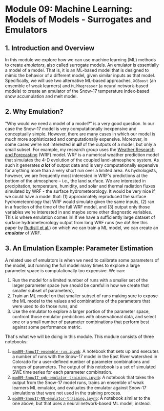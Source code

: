 # Module 09: Machine Learning: Models of Models - Surrogates and Emulators

## 1. Introduction and Overview

In this module we explore how we can use machine learning (ML) methods to create _emulators_, also called surrogate models. An emulator is essentially a model of a model. That is, it is an ML-based model that is designed to mimic the behavior of a different model, given similar inputs as that model. Specifically, we will use two alternative ML-based approaches, `XGBoost` (an ensemble of weak learners) and `MLPRegressor` (a neural network-based models) to create an emulator of the Snow-17 temperature index-based snow accumulation and melt model.

## 2. Why Emulation?

"Why would we need a model of a model?" is a very good question. In our case the Snow-17 model is very computationally inexpensive and conceptually simple. However, there are many cases in which our model is much more sophisticated and computationally expensive. Moreover, in some cases we're not interested in __*all*__ of the outputs of a model, but only a small subset. For example, my research group uses the [Weather Research and Forecasting](https://www.mmm.ucar.edu/models/wrf) (WRF) model. WRF is a numerical weather prediction model that simulates the 4-D evolution of the coupled land-atmosphere system. As such it generates __*a lot*__ of output data and is very computationally expensive for anything more than a very short run over a limited area. As hydrologists, however, we are frequently most interested in WRF's predictions at the bottom of the atmosphere – i.e., the land surface. We are interested in precipitation, temperature, humidity, and solar and thermal radiation fluxes simulated by WRF - the surface hydrometeorology. It would be very nice if we could have a  model that: (1) approximately reproduced the surface hydrometeorology that WRF would simulate given the same inputs, (2) ran in a fraction of the time of the full WRF model, and (3) output only those variables we're interested in and maybe some other diagnostic variables. This is where emulation comes in! If we have a sufficiently large dataset of surface hydrometeorology output from long WRF runs (we do! See this paper by [Rudisill et al.](https://gmd.copernicus.org/articles/16/6531/2023/gmd-16-6531-2023.html)) on which we can train a ML model, we can create an __*emulator*__ of WRF.   
 

## 3. An Emulation Example: Parameter Estimation

A related use of emulators is when we need to calibrate some parameters of the model, but running the full model many times to explore a large parameter space is computationally too expensive. We can:

1. Run the model for a limited number of runs with a smaller set of the larger parameter space (we should be careful in how we create that smaller subset of parameters),
2. Train an ML model on that smaller subset of runs making sure to expose the ML model to the values and combinations of the parameters that were used to do those runs, and 
3. Use the emulator to explore a larger portion of the parameter space, confront those emulator predictions with observational data, and select one or a small number of parameter combinations that perform best against some performance metric. 

That's what we will be doing in this module. This module consists of three notebooks:

1. [`mod09-Snow17-ensemble-run.ipynb`](./mod09-Snow17-ensemble-run.ipynb): A notebook that sets up and executes a number of runs with the Snow-17 model in the East River watershed in Colorado for a user-defined number of parameter combinations and ranges of parameters. The output of this notebook is a set of simulated SWE time series for each parameter combination.
2. [`mod09-Snow17-xgb-emulator-training.ipynb`](./mod09-Snow17-xgb-emulator-training.ipynb): A notebook that takes the output from the Snow-17 model runs, trains an ensemble of weak learners ML emulator, and evaluates the emulator against Snow-17 simulations that were not used in the training process.
3. [`mod09-Snow17-NN-emulator-training.ipynb`](./mod09-Snow17-NN-emulator-training.ipynb): A notebook similar to the one above, but that uses a neural network-based ML model, instead.